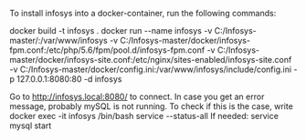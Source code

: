 To install infosys into a docker-container, run the following commands:

  docker build -t infosys .
  docker run --name infosys -v C:/Infosys-master/:/var/www/infosys -v C:/Infosys-master/docker/infosys-fpm.conf:/etc/php/5.6/fpm/pool.d/infosys-fpm.conf -v C:/Infosys-master/docker/infosys-site.conf:/etc/nginx/sites-enabled/infosys-site.conf -v C:/Infosys-master/docker/config.ini:/var/www/infosys/include/config.ini -p 127.0.0.1:8080:80 -d infosys

Go to http://infosys.local:8080/ to connect.
In case you get an error message, probably mySQL is not running. To check if this is the case, write
  docker exec -it infosys /bin/bash
  service --status-all
	If needed: service mysql start
	
	